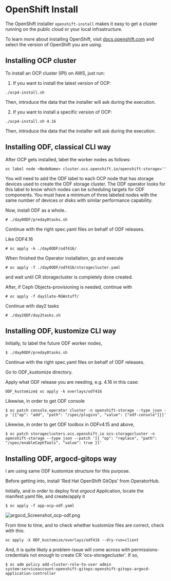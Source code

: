 # OpenShift Install

The OpenShift installer `openshift-install` makes it easy to get a cluster
running on the public cloud or your local infrastructure.

To learn more about installing OpenShift, visit [docs.openshift.com](https://docs.openshift.com)
and select the version of OpenShift you are using.

## Installing OCP cluster

To install an OCP cluster (IPI) on AWS, just run:

1. If you want to install the latest version of OCP:
```
./ocp4-install.sh
```

Then, introduce the data that the installer will ask during the execution.

2. If you want to install a specific version of OCP:
```
./ocp4-install.sh 4.16
```

Then, introduce the data that the installer will ask during the execution.

## Installing ODF, classical CLI way

After OCP gets installed, label the worker nodes as follows:

```
oc label node <NodeName> cluster.ocs.openshift.io/openshift-storage=''
```

You will need to add the ODF label to each OCP node that has storage devices used to create the ODF storage cluster. The ODF operator looks for this label to know which nodes can be scheduling targets for ODF components. You must have a minimum of three labeled nodes with the same number of devices or disks with similar performance capability. 

Now, install ODF as a whole..

```
# ./day0ODF/preday0tasks.sh
```

Continue with the right spec.yaml files on behalf of ODF releases.

Like ODF4.16

```
# oc apply -k ./day0ODF/odf416/
```

When finished the Operator installation, go and execute

```
# oc apply -f ./day0ODF/odf416/storagecluster.yaml

```
and wait until CR storagecluster is completely done created.


After, if Ceph Objects-provisioning is needed, continue with 

```
# oc apply -f day1late-RGWstuff/
```

Continue with day2 tasks

```
# ./day2ODF/day2tasks.sh
```



## Installing ODF, kustomize CLI way

Initially, to label the future ODF worker nodes,

```
$ ./day0ODF/preday0tasks.sh
```

Continue with the right spec.yaml files on behalf of ODF releases.

Go to ODF_kustomize directory.

Apply what ODF release you are needing, e.g. 4.16 in this case:

```
ODF_kustomize$ oc apply -k overlays/odf416
```

Likewise, in order to get ODF console

```
$ oc patch console.operator cluster -n openshift-storage --type json -p '[{"op": "add", "path": "/spec/plugins", "value": ["odf-console"]}]'
```

Likewise, in order to get ODF toolbox in ODFv4.15 and above,

```
$ oc patch storageclusters.ocs.openshift.io ocs-storagecluster -n openshift-storage --type json --patch '[{ "op": "replace", "path": "/spec/enableCephTools", "value": true }]'
```



## Installing ODF, argocd-gitops way

I am using same ODF kustomize structure for this purpose.

Before getting into, install 'Red Hat OpenShift GitOps' from OperatorHub.

Initially, and in order to deploy first *argocd* Application, locate the manifest.yaml file, and create/apply it

```
$ oc apply -f app-ocp-odf.yaml
```

<img src="" alt="argocd_Screenshot_ocp-odf.png">

From time to time, and to check whether kustomize files are correct, check with this:

```
oc apply -k ODF_kustomize/overlays/odf416 --dry-run=client
```

And, it is quite likely a problem-issue will come across with permissions-credentials not enough to create CR 'ocs-storagecluster'.
If so,

```
$ oc adm policy add-cluster-role-to-user admin  system:serviceaccount:openshift-gitops:openshift-gitops-argocd-application-controller
```
